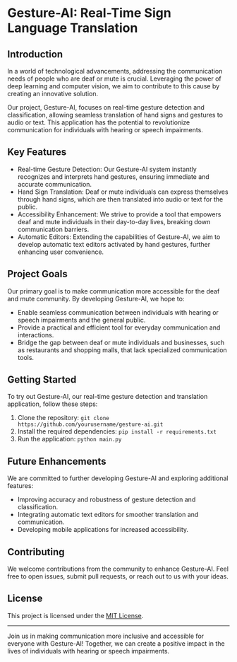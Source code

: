 # Gesture-AI: Real-Time Sign Language Translation


## Introduction

In a world of technological advancements, addressing the communication needs of people who are deaf or mute is crucial. Leveraging the power of deep learning and computer vision, we aim to contribute to this cause by creating an innovative solution.

Our project, Gesture-AI, focuses on real-time gesture detection and classification, allowing seamless translation of hand signs and gestures to audio or text. This application has the potential to revolutionize communication for individuals with hearing or speech impairments.

## Key Features

- Real-time Gesture Detection: Our Gesture-AI system instantly recognizes and interprets hand gestures, ensuring immediate and accurate communication.
- Hand Sign Translation: Deaf or mute individuals can express themselves through hand signs, which are then translated into audio or text for the public.
- Accessibility Enhancement: We strive to provide a tool that empowers deaf and mute individuals in their day-to-day lives, breaking down communication barriers.
- Automatic Editors: Extending the capabilities of Gesture-AI, we aim to develop automatic text editors activated by hand gestures, further enhancing user convenience.

## Project Goals

Our primary goal is to make communication more accessible for the deaf and mute community. By developing Gesture-AI, we hope to:

- Enable seamless communication between individuals with hearing or speech impairments and the general public.
- Provide a practical and efficient tool for everyday communication and interactions.
- Bridge the gap between deaf or mute individuals and businesses, such as restaurants and shopping malls, that lack specialized communication tools.

## Getting Started

To try out Gesture-AI, our real-time gesture detection and translation application, follow these steps:

1. Clone the repository: `git clone https://github.com/yourusername/gesture-ai.git`
2. Install the required dependencies: `pip install -r requirements.txt`
3. Run the application: `python main.py`

## Future Enhancements

We are committed to further developing Gesture-AI and exploring additional features:

- Improving accuracy and robustness of gesture detection and classification.
- Integrating automatic text editors for smoother translation and communication.
- Developing mobile applications for increased accessibility.

## Contributing

We welcome contributions from the community to enhance Gesture-AI. Feel free to open issues, submit pull requests, or reach out to us with your ideas.

## License

This project is licensed under the [MIT License](LICENSE).

---

Join us in making communication more inclusive and accessible for everyone with Gesture-AI! Together, we can create a positive impact in the lives of individuals with hearing or speech impairments.
